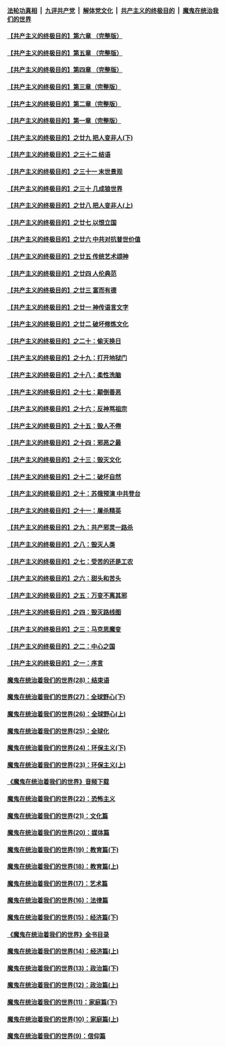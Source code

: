 

####  [法轮功真相](../../../../basic/blob/master/README.md?t=04110730) &nbsp;|&nbsp; [九评共产党](../../../../9ping.md/blob/master/README.md?t=04110730) &nbsp;|&nbsp; [解体党文化](../../../../jtdwh.md/blob/master/README.md?t=04110730)  &nbsp;|&nbsp; [共产主义的终极目的](../../../../gczydzjmd.md/blob/master/README.md?t=04110730) &nbsp;|&nbsp; [魔鬼在统治我们的世界](../../../../mgztzwmdsj.md/blob/master/README.md?t=04110730) 

#### [【共产主义的终极目的】第六章 （完整版）](../pages/nsc422/n11428913.md?t=04110730) 

#### [【共产主义的终极目的】第五章 （完整版）](../pages/nsc422/n11428912.md?t=04110730) 

#### [【共产主义的终极目的】第四章 （完整版）](../pages/nsc422/n11428907.md?t=04110730) 

#### [【共产主义的终极目的】第三章（完整版）](../pages/nsc422/n11428848.md?t=04110730) 

#### [【共产主义的终极目的】第二章（完整版）](../pages/nsc422/n11428831.md?t=04110730) 

#### [【共产主义的终极目的】第一章（完整版）](../pages/nsc422/n11417651.md?t=04110730) 

#### [【共产主义的终极目的】之廿九 把人变非人(下)](../pages/nsc422/n11344140.md?t=04110730) 

#### [【共产主义的终极目的】之三十二 结语](../pages/nsc422/n11360535.md?t=04110730) 

#### [【共产主义的终极目的】之三十一 末世景观](../pages/nsc422/n11351129.md?t=04110730) 

#### [【共产主义的终极目的】之三十 几成狼世界](../pages/nsc422/n11348280.md?t=04110730) 

#### [【共产主义的终极目的】之廿八 把人变非人(上)](../pages/nsc422/n11340492.md?t=04110730) 

#### [【共产主义的终极目的】之廿七 以恨立国](../pages/nsc422/n11336944.md?t=04110730) 

#### [【共产主义的终极目的】之廿六 中共对抗普世价值](../pages/nsc422/n11324785.md?t=04110730) 

#### [【共产主义的终极目的】之廿五 传统艺术颂神](../pages/nsc422/n11296396.md?t=04110730) 

#### [【共产主义的终极目的】之廿四 人伦典范](../pages/nsc422/n11296397.md?t=04110730) 

#### [【共产主义的终极目的】之廿三 富而有德](../pages/nsc422/n11283598.md?t=04110730) 

#### [【共产主义的终极目的】之廿一 神传语言文字](../pages/nsc422/n11263265.md?t=04110730) 

#### [【共产主义的终极目的】之廿二 破坏修炼文化](../pages/nsc422/n11245728.md?t=04110730) 

#### [【共产主义的终极目的】之二十：偷天换日](../pages/nsc422/n11238846.md?t=04110730) 

#### [【共产主义的终极目的】之十九：打开地狱门](../pages/nsc422/n11206376.md?t=04110730) 

#### [【共产主义的终极目的】之十八：柔性洗脑](../pages/nsc422/n11199994.md?t=04110730) 

#### [【共产主义的终极目的】之十七：颠倒善恶](../pages/nsc422/n11179782.md?t=04110730) 

#### [【共产主义的终极目的】之十六：反神骂祖宗](../pages/nsc422/n11166798.md?t=04110730) 

#### [【共产主义的终极目的】之十五：毁人不倦](../pages/nsc422/n11166792.md?t=04110730) 

#### [【共产主义的终极目的】之十四：邪恶之最](../pages/nsc422/n11150249.md?t=04110730) 

#### [【共产主义的终极目的】之十三：毁灭文化](../pages/nsc422/n11135227.md?t=04110730) 

#### [【共产主义的终极目的】之十二：破坏自然](../pages/nsc422/n11135214.md?t=04110730) 

#### [【共产主义的终极目的】之十：苏俄预演 中共登台](../pages/nsc422/n11118424.md?t=04110730) 

#### [【共产主义的终极目的】之十一：屠杀精英](../pages/nsc422/n11118442.md?t=04110730) 

#### [【共产主义的终极目的】之九：共产邪灵一路杀](../pages/nsc422/n11114139.md?t=04110730) 

#### [【共产主义的终极目的】之八：毁灭人类](../pages/nsc422/n11108503.md?t=04110730) 

#### [【共产主义的终极目的】之七：受苦的还是工农](../pages/nsc422/n11101809.md?t=04110730) 

#### [【共产主义的终极目的】之六：甜头和苦头](../pages/nsc422/n11096971.md?t=04110730) 

#### [【共产主义的终极目的】之五：万变不离其邪](../pages/nsc422/n11091285.md?t=04110730) 

#### [【共产主义的终极目的】之四：毁灭路线图](../pages/nsc422/n11086284.md?t=04110730) 

#### [【共产主义的终极目的】之三：马克思魔变](../pages/nsc422/n11061941.md?t=04110730) 

#### [【共产主义的终极目的】之二：中心之国](../pages/nsc422/n11047728.md?t=04110730) 

#### [【共产主义的终极目的】之一：序言](../pages/nsc422/n11086077.md?t=04110730) 

#### [魔鬼在统治着我们的世界(28)：结束语](../pages/nsc422/n10936246.md?t=04110730) 

#### [魔鬼在统治着我们的世界(27)：全球野心(下)](../pages/nsc422/n10928319.md?t=04110730) 

#### [魔鬼在统治着我们的世界(26)：全球野心(上)](../pages/nsc422/n10900318.md?t=04110730) 

#### [魔鬼在统治着我们的世界(25)：全球化](../pages/nsc422/n10788205.md?t=04110730) 

#### [魔鬼在统治着我们的世界(24)：环保主义(下)](../pages/nsc422/n10695307.md?t=04110730) 

#### [魔鬼在统治着我们的世界(23)：环保主义(上)](../pages/nsc422/n10688613.md?t=04110730) 

#### [《魔鬼在统治着我们的世界》音频下载](../pages/nsc422/n10635553.md?t=04110730) 

#### [魔鬼在统治着我们的世界(22)：恐怖主义](../pages/nsc422/n10614727.md?t=04110730) 

#### [魔鬼在统治着我们的世界(21)：文化篇](../pages/nsc422/n10597706.md?t=04110730) 

#### [魔鬼在统治着我们的世界(20)：媒体篇](../pages/nsc422/n10586579.md?t=04110730) 

#### [魔鬼在统治着我们的世界(19)：教育篇(下)](../pages/nsc422/n10564808.md?t=04110730) 

#### [魔鬼在统治着我们的世界(18)：教育篇(上)](../pages/nsc422/n10526970.md?t=04110730) 

#### [魔鬼在统治着我们的世界(17)：艺术篇](../pages/nsc422/n10499093.md?t=04110730) 

#### [魔鬼在统治着我们的世界(16)：法律篇](../pages/nsc422/n10485969.md?t=04110730) 

#### [魔鬼在统治着我们的世界(15)：经济篇(下)](../pages/nsc422/n10469975.md?t=04110730) 

#### [《魔鬼在统治着我们的世界》全书目录](../pages/nsc422/n10464261.md?t=04110730) 

#### [魔鬼在统治着我们的世界(14)：经济篇(上)](../pages/nsc422/n10457370.md?t=04110730) 

#### [魔鬼在统治着我们的世界(13)：政治篇(下)](../pages/nsc422/n10448270.md?t=04110730) 

#### [魔鬼在统治着我们的世界(12)：政治篇(上)](../pages/nsc422/n10444576.md?t=04110730) 

#### [魔鬼在统治着我们的世界(11)：家庭篇(下)](../pages/nsc422/n10440961.md?t=04110730) 

#### [魔鬼在统治着我们的世界(10)：家庭篇(上)](../pages/nsc422/n10435448.md?t=04110730) 

#### [魔鬼在统治着我们的世界(9)：信仰篇](../pages/nsc422/n10432159.md?t=04110730) 

